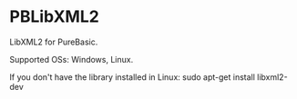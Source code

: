 # PBLibXML2
LibXML2 for PureBasic.

Supported OSs: Windows, Linux.

If you don't have the library installed in Linux:
sudo apt-get install libxml2-dev
